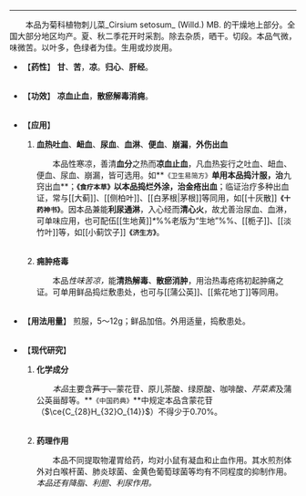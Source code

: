 ---
&emsp;&emsp;本品为菊科植物刺儿菜_Cirsium setosum_ (Willd.) MB. 的干燥地上部分。全国大部分地区均产。夏、秋二季花开时采割。除去杂质，晒干。切段。本品气微，味微苦。以叶多，色绿者为佳。生用或炒炭用。

- 【**药性**】
	**甘**、**苦**，**凉**。**归心**、**肝经**。<br></br>

- 【**功效**】
	**凉血止血**，**散瘀解毒消痈**。<br></br>

- 【**应用**】
	1. **血热吐血**、**衄血**、**尿血**、**血淋**、**便血**、**崩漏**，**外伤出血**
		
		&emsp;&emsp;本品性~~寒~~凉，善清**血分**之热而**凉血止血**，凡血热妄行之吐血、衄血、便血、尿血、崩漏，皆可选用。如**`《卫生易简方》`**单用本品捣汁服，治**九窍出血**；**`《食疗本草》`**以本品捣烂外涂，治**金疮出血**；临证治疗多种出血证，常与[[大蓟]]、[[侧柏叶]]、[[白茅根|茅根]]等同用，如[[十灰散]]**`《十药神书》`**。因本品兼能**利尿通淋**，入心经而**清心火**，故尤善治尿血、血淋，可单味应用，也可配伍[[生地黄]]<dfn>\*</dfn>%%老版为“生地”%%、[[栀子]]、[[淡竹叶]]等，如[[小蓟饮子]]**`《济生方》`**。<br></br>
	
	2. **痈肿疮毒**
		
		&emsp;&emsp;本品<dfn>性味苦凉，</dfn>能**清热解毒**<dfn>、</dfn>**散瘀消肿**，用治热毒疮疡初起肿痛之证。可单用鲜品捣烂敷患处，也可与[[蒲公英]]、[[紫花地丁]]等同用。<br></br>

- 【**用法用量**】
	煎服，5～12g；鲜品加倍。外用适量，捣敷患处。<br></br>

- 【**现代研究**】
	1. **化学成分**
		
		&emsp;&emsp;<dfn>本品</dfn>主要含~~芦丁、~~蒙花苷<dfn>、</dfn>原儿茶酸<dfn>、</dfn>绿原酸<dfn>、</dfn>咖啡酸<dfn>、芹菜素</dfn>及蒲公英甾醇等。**`《中国药典》`**中规定本品含蒙花苷（$\ce{C_{28}H_{32}O_{14}}$）不得少于0.70%。<br></br>
	
	2. **药理作用**
		
		&emsp;&emsp;本品不同提取物灌胃给药，均对小鼠有凝血和止血作用。其水煎剂体外对白喉杆菌、肺炎球菌、金黄色葡萄球菌等均有不同程度的抑制作用。<dfn>本品还有降脂、利胆、利尿作用。</dfn>